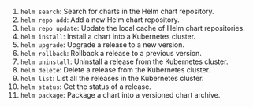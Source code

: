 1. ```helm search```: Search for charts in the Helm chart repository. 
2. ```helm repo add```: Add a new Helm chart repository.
3. ```helm repo update```: Update the local cache of Helm chart repositories.
4. ```helm install```: Install a chart into a Kubernetes cluster. 
5. ```helm upgrade```: Upgrade a release to a new version.
6. ```helm rollback```: Rollback a release to a previous version. 
7. ```helm uninstall```: Uninstall a release from the Kubernetes cluster. 
8. ```helm delete```: Delete a release from the Kubernetes cluster. 
9. ```helm list```: List all the releases in the Kubernetes cluster. 
10. ```helm status```: Get the status of a release.
11. ```helm package```: Package a chart into a versioned chart archive. 

